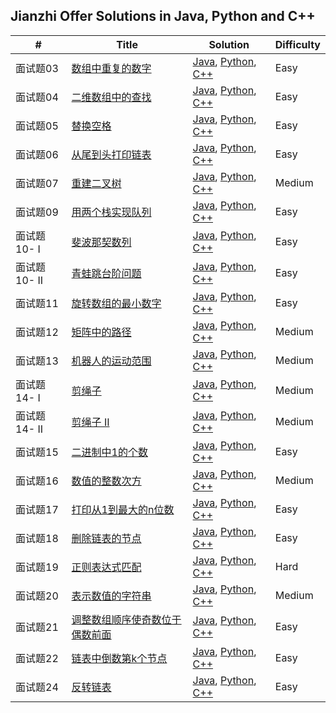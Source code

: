 ## Jianzhi Offer Solutions in Java, Python and C++

| #            | Title                                                        | Solution                                                     | Difficulty |
| ------------ | ------------------------------------------------------------ | ------------------------------------------------------------ | ---------- |
| 面试题03     | [数组中重复的数字](https://leetcode-cn.com/problems/shu-zu-zhong-zhong-fu-de-shu-zi-lcof/) | [Java](https://github.com/shenhuaze/jianzhi-offer/blob/master/java/RepeatNumberInArray.java), [Python](https://github.com/shenhuaze/jianzhi-offer/blob/master/python/repeat_number_in_array.py), [C++](https://github.com/shenhuaze/jianzhi-offer/blob/master/cpp/repeat_number_in_array.cpp) | Easy       |
| 面试题04     | [二维数组中的查找](https://leetcode-cn.com/problems/er-wei-shu-zu-zhong-de-cha-zhao-lcof/) | [Java](https://github.com/shenhuaze/jianzhi-offer/blob/master/java/SearchIn2DArray.java), [Python](https://github.com/shenhuaze/jianzhi-offer/blob/master/python/search_in_2d_array.py), [C++](https://github.com/shenhuaze/jianzhi-offer/blob/master/cpp/search_in_2d_array.cpp) | Easy       |
| 面试题05     | [替换空格](https://leetcode-cn.com/problems/ti-huan-kong-ge-lcof/) | [Java](https://github.com/shenhuaze/jianzhi-offer/blob/master/java/ReplaceSpace.java), [Python](https://github.com/shenhuaze/jianzhi-offer/blob/master/python/replace_space.py), [C++](https://github.com/shenhuaze/jianzhi-offer/blob/master/cpp/replace_space.cpp) | Easy       |
| 面试题06     | [从尾到头打印链表](https://leetcode-cn.com/problems/cong-wei-dao-tou-da-yin-lian-biao-lcof/) | [Java](https://github.com/shenhuaze/jianzhi-offer/blob/master/java/PrintLinkedListReversely.java), [Python](https://github.com/shenhuaze/jianzhi-offer/blob/master/python/print_linked_list_reversely.py), [C++](https://github.com/shenhuaze/jianzhi-offer/blob/master/cpp/print_linked_list_reversely.cpp) | Easy       |
| 面试题07     | [重建二叉树](https://leetcode-cn.com/problems/zhong-jian-er-cha-shu-lcof/) | [Java](https://github.com/shenhuaze/jianzhi-offer/blob/master/java/RebuildBinaryTree.java), [Python](https://github.com/shenhuaze/jianzhi-offer/blob/master/python/rebuild_binary_tree.py), [C++](https://github.com/shenhuaze/jianzhi-offer/blob/master/cpp/rebuild_binary_tree.cpp) | Medium     |
| 面试题09     | [用两个栈实现队列](https://leetcode-cn.com/problems/yong-liang-ge-zhan-shi-xian-dui-lie-lcof/) | [Java](https://github.com/shenhuaze/jianzhi-offer/blob/master/java/CQueue.java), [Python](https://github.com/shenhuaze/jianzhi-offer/blob/master/python/CQueue.py), [C++](https://github.com/shenhuaze/jianzhi-offer/blob/master/cpp/cqueue.cpp) | Easy       |
| 面试题10- I  | [斐波那契数列](https://leetcode-cn.com/problems/fei-bo-na-qi-shu-lie-lcof/) | [Java](https://github.com/shenhuaze/jianzhi-offer/blob/master/java/Fibonacci.java), [Python](https://github.com/shenhuaze/jianzhi-offer/blob/master/python/fibonacci.py), [C++](https://github.com/shenhuaze/jianzhi-offer/blob/master/cpp/fibonacci.cpp) | Easy       |
| 面试题10- II | [青蛙跳台阶问题](https://leetcode-cn.com/problems/qing-wa-tiao-tai-jie-wen-ti-lcof/) | [Java](https://github.com/shenhuaze/jianzhi-offer/blob/master/java/FrogJump.java), [Python](https://github.com/shenhuaze/jianzhi-offer/blob/master/python/frog_jump.py), [C++](https://github.com/shenhuaze/jianzhi-offer/blob/master/cpp/frog_jump.cpp) | Easy       |
| 面试题11     | [旋转数组的最小数字](https://leetcode-cn.com/problems/xuan-zhuan-shu-zu-de-zui-xiao-shu-zi-lcof/) | [Java](https://github.com/shenhuaze/jianzhi-offer/blob/master/java/FindMinimumInRotatedSortedArrayII.java), [Python](https://github.com/shenhuaze/jianzhi-offer/blob/master/python/find_minimum_in_rotated_sorted_array_ii.py), [C++](https://github.com/shenhuaze/jianzhi-offer/blob/master/cpp/find_minimum_in_rotated_sorted_array_ii.cpp) | Easy       |
| 面试题12     | [矩阵中的路径](https://leetcode-cn.com/problems/ju-zhen-zhong-de-lu-jing-lcof/) | [Java](https://github.com/shenhuaze/jianzhi-offer/blob/master/java/PathInMatrix.java), [Python](https://github.com/shenhuaze/jianzhi-offer/blob/master/python/path_in_matrix.py), [C++](https://github.com/shenhuaze/jianzhi-offer/blob/master/cpp/path_in_matrix.cpp) | Medium     |
| 面试题13     | [机器人的运动范围](https://leetcode-cn.com/problems/ji-qi-ren-de-yun-dong-fan-wei-lcof/) | [Java](https://github.com/shenhuaze/jianzhi-offer/blob/master/java/RobertMoveRange.java), [Python](https://github.com/shenhuaze/jianzhi-offer/blob/master/python/robert_move_range.py), [C++](https://github.com/shenhuaze/jianzhi-offer/blob/master/cpp/robert_move_range.cpp) | Medium     |
| 面试题14- I  | [剪绳子](https://leetcode-cn.com/problems/jian-sheng-zi-lcof/) | [Java](https://github.com/shenhuaze/jianzhi-offer/blob/master/java/CutRope.java), [Python](https://github.com/shenhuaze/jianzhi-offer/blob/master/python/cut_rope.py), [C++](https://github.com/shenhuaze/jianzhi-offer/blob/master/cpp/cut_rope.cpp) | Medium     |
| 面试题14- II | [剪绳子 II](https://leetcode-cn.com/problems/jian-sheng-zi-ii-lcof/) | [Java](https://github.com/shenhuaze/jianzhi-offer/blob/master/java/CutRopeII.java), [Python](https://github.com/shenhuaze/jianzhi-offer/blob/master/python/cut_rope_ii.py), [C++](https://github.com/shenhuaze/jianzhi-offer/blob/master/cpp/cut_rope_ii.cpp) | Medium     |
| 面试题15     | [二进制中1的个数](https://leetcode-cn.com/problems/er-jin-zhi-zhong-1de-ge-shu-lcof/) | [Java](https://github.com/shenhuaze/jianzhi-offer/blob/master/java/OnesCountInBinaryNumber.java), [Python](https://github.com/shenhuaze/jianzhi-offer/blob/master/python/ones_count_in_binary_number.py), [C++](https://github.com/shenhuaze/jianzhi-offer/blob/master/cpp/ones_count_in_binary_number.cpp) | Easy       |
| 面试题16     | [数值的整数次方](https://leetcode-cn.com/problems/shu-zhi-de-zheng-shu-ci-fang-lcof/) | [Java](https://github.com/shenhuaze/jianzhi-offer/blob/master/java/PowXn.java), [Python](https://github.com/shenhuaze/jianzhi-offer/blob/master/python/pow_xn.py), [C++](https://github.com/shenhuaze/jianzhi-offer/blob/master/cpp/pow_xn.cpp) | Medium     |
| 面试题17     | [打印从1到最大的n位数](https://leetcode-cn.com/problems/da-yin-cong-1dao-zui-da-de-nwei-shu-lcof/) | [Java](https://github.com/shenhuaze/jianzhi-offer/blob/master/java/PrintNumbers.java), [Python](https://github.com/shenhuaze/jianzhi-offer/blob/master/python/print_numbers.py), [C++](https://github.com/shenhuaze/jianzhi-offer/blob/master/cpp/print_numbers.cpp) | Easy       |
| 面试题18     | [删除链表的节点](https://leetcode-cn.com/problems/shan-chu-lian-biao-de-jie-dian-lcof/) | [Java](https://github.com/shenhuaze/jianzhi-offer/blob/master/java/DeleteNodeInLinkedList.java), [Python](https://github.com/shenhuaze/jianzhi-offer/blob/master/python/delete_node_in_linked_list.py), [C++](https://github.com/shenhuaze/jianzhi-offer/blob/master/cpp/delete_node_in_linked_list.cpp) | Easy       |
| 面试题19     | [正则表达式匹配](https://leetcode-cn.com/problems/zheng-ze-biao-da-shi-pi-pei-lcof/) | [Java](https://github.com/shenhuaze/jianzhi-offer/blob/master/java/RegularExpressionMatching.java), [Python](https://github.com/shenhuaze/jianzhi-offer/blob/master/python/regular_expressoin_matching.py), [C++](https://github.com/shenhuaze/jianzhi-offer/blob/master/cpp/regular_expression_matching.cpp) | Hard       |
| 面试题20     | [表示数值的字符串](https://leetcode-cn.com/problemset/lcof/) | [Java](https://github.com/shenhuaze/jianzhi-offer/blob/master/java/ValidNumber.java), [Python](https://github.com/shenhuaze/jianzhi-offer/blob/master/python/valid_number.py), [C++](https://github.com/shenhuaze/jianzhi-offer/blob/master/cpp/valid_number.cpp) | Medium     |
| 面试题21     | [调整数组顺序使奇数位于偶数前面](https://leetcode-cn.com/problems/diao-zheng-shu-zu-shun-xu-shi-qi-shu-wei-yu-ou-shu-qian-mian-lcof/) | [Java](https://github.com/shenhuaze/jianzhi-offer/blob/master/java/ExchangeOddEvenNumber.java), [Python](https://github.com/shenhuaze/jianzhi-offer/blob/master/python/exchange_odd_even_number.py), [C++](https://github.com/shenhuaze/jianzhi-offer/blob/master/cpp/exchange_odd_even_number.cpp) | Easy       |
| 面试题22     | [链表中倒数第k个节点](https://leetcode-cn.com/problems/lian-biao-zhong-dao-shu-di-kge-jie-dian-lcof/) | [Java](https://github.com/shenhuaze/jianzhi-offer/blob/master/java/KthNodeFromEnd.java), [Python](https://github.com/shenhuaze/jianzhi-offer/blob/master/python/kth_node_from_end.py), [C++](https://github.com/shenhuaze/jianzhi-offer/blob/master/cpp/kth_node_from_end.cpp) | Easy       |
| 面试题24     | [反转链表](https://leetcode-cn.com/problems/fan-zhuan-lian-biao-lcof/) | [Java](https://github.com/shenhuaze/jianzhi-offer/blob/master/java/ReverseLinkedList.java), [Python](https://github.com/shenhuaze/jianzhi-offer/blob/master/python/reverse_linked_list.py), [C++](https://github.com/shenhuaze/jianzhi-offer/blob/master/cpp/reverse_linked_list.cpp) | Easy       |

